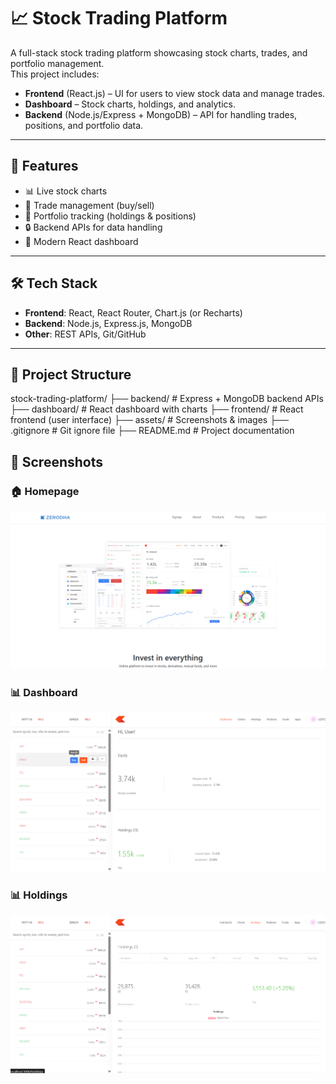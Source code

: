 # 📈 Stock Trading Platform

A full-stack stock trading platform showcasing stock charts, trades, and portfolio management.  
This project includes:

- **Frontend** (React.js) – UI for users to view stock data and manage trades.
- **Dashboard** – Stock charts, holdings, and analytics.
- **Backend** (Node.js/Express + MongoDB) – API for handling trades, positions, and portfolio data.

---

## 🚀 Features
- 📊 Live stock charts
- 📝 Trade management (buy/sell)
- 💼 Portfolio tracking (holdings & positions)
- 🔒 Backend APIs for data handling
- 🎨 Modern React dashboard

---

## 🛠️ Tech Stack
- **Frontend**: React, React Router, Chart.js (or Recharts)
- **Backend**: Node.js, Express.js, MongoDB
- **Other**: REST APIs, Git/GitHub

---

## 📂 Project Structure

stock-trading-platform/
├── backend/        # Express + MongoDB backend APIs
├── dashboard/      # React dashboard with charts
├── frontend/       # React frontend (user interface)
├── assets/         # Screenshots & images
├── .gitignore      # Git ignore file
├── README.md       # Project documentation

## 📸 Screenshots

### 🏠 Homepage
![Homepage](assets/homepage.png)

### 📊 Dashboard
![Dashboard](assets/dashboard.png)

### 📊 Holdings
![Dashboard](assets/holdings.png)


